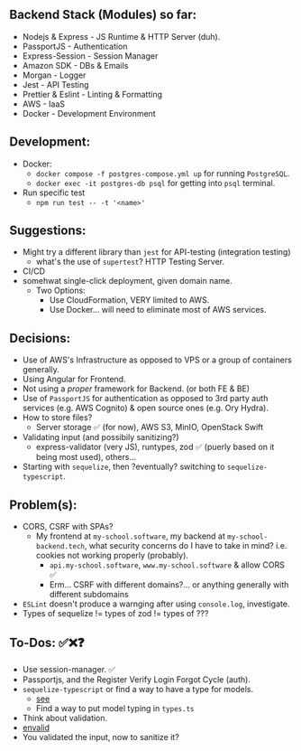 ## Backend Stack (Modules) so far:

- Nodejs & Express - JS Runtime & HTTP Server (duh).
- PassportJS - Authentication
- Express-Session - Session Manager
- Amazon SDK - DBs & Emails
- Morgan - Logger
- Jest - API Testing
- Prettier & Eslint - Linting & Formatting
- AWS - IaaS
- Docker - Development Environment

## Development:

- Docker:
  - `docker compose -f postgres-compose.yml up` for running `PostgreSQL`.
  - `docker exec -it postgres-db psql` for getting into `psql` terminal.
- Run specific test
  - `npm run test -- -t '<name>'`

## Suggestions:

- Might try a different library than `jest` for API-testing (integration testing)
  - what's the use of `supertest`? HTTP Testing Server.
- CI/CD
- somehwat single-click deployment, given domain name.
  - Two Options:
    - Use CloudFormation, VERY limited to AWS.
    - Use Docker... will need to eliminate most of AWS services.

## Decisions:

- Use of AWS's Infrastructure as opposed to VPS or a group of containers generally.
- Using Angular for Frontend.
- Not using a _proper_ framework for Backend. (or both FE & BE)
- Use of `PassportJS` for authentication as opposed to 3rd party auth services (e.g. AWS Cognito) & open source ones (e.g. Ory Hydra).
- How to store files?
  - Server storage ✅ (for now), AWS S3, MinIO, OpenStack Swift
- Validating input (and possibily sanitizing?)
  - express-validator (very JS), runtypes, zod ✅ (puerly based on it being most used), others...
- Starting with `sequelize`, then ?eventually? switching to `sequelize-typescript`.

## Problem(s):

- CORS, CSRF with SPAs?
  - My frontend at `my-school.software`, my backend at `my-school-backend.tech`, what security concerns do I have to take in mind? i.e. cookies not working properly (probably).
    - `api.my-school.software`, `www.my-school.software` & allow CORS ✅
    - Erm... CSRF with different domains?... or anything generally with different subdomains
- `ESLint` doesn't produce a warnging after using `console.log`, investigate.
- Types of sequelize != types of zod != types of ???

## To-Dos: ✅❌❓

- Use session-manager. ✅
- Passportjs, and the Register Verify Login Forgot Cycle (auth).
- `sequelize-typescript` or find a way to have a type for models.
  - [see](https://sequelize.org/docs/v6/other-topics/typescript/)
  - Find a way to put model typing in `types.ts`
- Think about validation.
- [envalid](https://www.npmjs.com/package/envalid)
- You validated the input, now to sanitize it?
